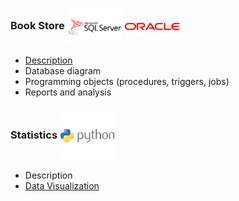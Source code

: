 ### Book Store   <img align="center" src="logo/sqlserver.png" width="88px" > <img align="center" src="logo/oracle.png" width="88px" > 
* [Description](book_store/description.md)
* Database diagram
* Programming objects (procedures, triggers, jobs)
* Reports and analysis


### Statistics   <img align="center" src="logo/python.png" width="88px" >
* Description
* [Data Visualization](Project_3.ipynb)
